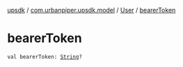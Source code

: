 [upsdk](../../index.md) / [com.urbanpiper.upsdk.model](../index.md) / [User](index.md) / [bearerToken](./bearer-token.md)

# bearerToken

`val bearerToken: `[`String`](https://kotlinlang.org/api/latest/jvm/stdlib/kotlin/-string/index.html)`?`